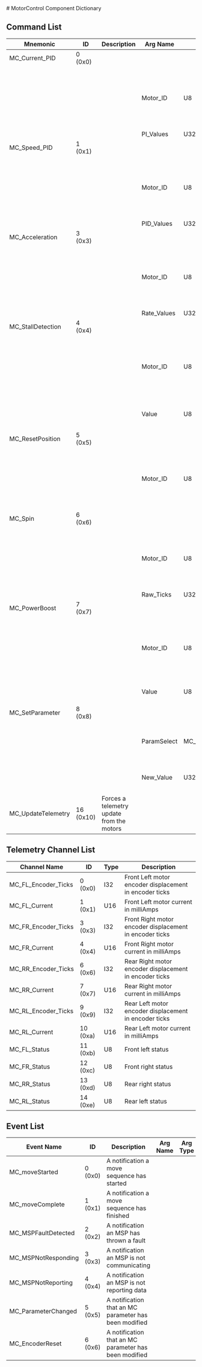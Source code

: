 <title>MotorControl Component Dictionary</title>
# MotorControl Component Dictionary


## Command List

|Mnemonic|ID|Description|Arg Name|Arg Type|Comment
|---|---|---|---|---|---|
|MC_Current_PID|0 (0x0)|| | |
| | | |Motor_ID|U8|The motor id from 0 - 4 Motor 0 is all motors, Motorsss 1 - 4 are FL, FR, BL, BR |
| | | |PI_Values|U32||
|MC_Speed_PID|1 (0x1)|| | |
| | | |Motor_ID|U8|The motor id from 0 - 4 Motor 0 is all motors, Motorsss 1 - 4 are FL, FR, BL, BR |
| | | |PID_Values|U32||
|MC_Acceleration|3 (0x3)|| | |
| | | |Motor_ID|U8|The motor id from 0 - 4 Motor 0 is all motors, Motorsss 1 - 4 are FL, FR, BL, BR |
| | | |Rate_Values|U32||
|MC_StallDetection|4 (0x4)|| | |
| | | |Motor_ID|U8|The motor id from 0 - 4 Motor 0 is all motors, Motorsss 1 - 4 are FL, FR, BL, BR |
| | | |Value|U8|0x00 is disabled, 0xFF is enabled |
|MC_ResetPosition|5 (0x5)|| | |
| | | |Motor_ID|U8|The motor id from 0 - 4 Motor 0 is all motors, Motorsss 1 - 4 are FL, FR, BL, BR |
|MC_Spin|6 (0x6)|| | |
| | | |Motor_ID|U8|The motor id from 0 - 4 Motor 0 is all motors, Motorsss 1 - 4 are FL, FR, BL, BR |
| | | |Raw_Ticks|U32||
|MC_PowerBoost|7 (0x7)|| | |
| | | |Motor_ID|U8|The motor id from 0 - 4 Motor 0 is all motors, Motorsss 1 - 4 are FL, FR, BL, BR |
| | | |Value|U8|0x00 is On, 0xFF is Off |
|MC_SetParameter|8 (0x8)|| | |
| | | |ParamSelect|MC_ParameterSelection| Change internal parameters of the module |
| | | |New_Value|U32| The new value to be used in place |
|MC_UpdateTelemetry|16 (0x10)|Forces a telemetry update from the motors| | |

## Telemetry Channel List

|Channel Name|ID|Type|Description|
|---|---|---|---|
|MC_FL_Encoder_Ticks|0 (0x0)|I32|Front Left motor encoder displacement in encoder ticks|
|MC_FL_Current|1 (0x1)|U16|Front Left motor current in milliAmps|
|MC_FR_Encoder_Ticks|3 (0x3)|I32|Front Right motor encoder displacement in encoder ticks|
|MC_FR_Current|4 (0x4)|U16|Front Right motor current in milliAmps|
|MC_RR_Encoder_Ticks|6 (0x6)|I32|Rear Right motor encoder displacement in encoder ticks|
|MC_RR_Current|7 (0x7)|U16|Rear Right motor current in milliAmps|
|MC_RL_Encoder_Ticks|9 (0x9)|I32|Rear Left motor encoder displacement in encoder ticks|
|MC_RL_Current|10 (0xa)|U16|Rear Left motor current in milliAmps|
|MC_FL_Status|11 (0xb)|U8|Front left status|
|MC_FR_Status|12 (0xc)|U8|Front right status|
|MC_RR_Status|13 (0xd)|U8|Rear right status|
|MC_RL_Status|14 (0xe)|U8|Rear left status|

## Event List

|Event Name|ID|Description|Arg Name|Arg Type|Arg Size|Description
|---|---|---|---|---|---|---|
|MC_moveStarted|0 (0x0)|A notification a move sequence has started| | | | |
|MC_moveComplete|1 (0x1)|A notification a move sequence has finished| | | | |
|MC_MSPFaultDetected|2 (0x2)|A notification an MSP has thrown a fault| | | | |
|MC_MSPNotResponding|3 (0x3)|A notification an MSP is not communicating| | | | |
|MC_MSPNotReporting|4 (0x4)|A notification an MSP is not reporting data| | | | |
|MC_ParameterChanged|5 (0x5)|A notification that an MC parameter has been modified| | | | |
|MC_EncoderReset|6 (0x6)|A notification that an MC parameter has been modified| | | | |

